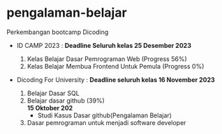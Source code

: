 # pengalaman-belajar

Perkembangan bootcamp Dicoding
- ID CAMP 2023 : **Deadline Seluruh kelas 25 Desember 2023**
  1. Kelas Belajar Dasar Pemrograman Web (Progress 56%)
  2. Kelas Belajar Membua Frontend Untuk Pemula (Progress 0%)
  
- Dicoding For University : **Deadline seluruh kelas 16 November 2023**
  1. Belajar Dasar SQL
  2. Belajar dasar github (39%)<br>
     **15 Oktober 202**
     * Studi Kasus Dasar github(Pengalaman Belajar)
  3. Dasar pemrograman untuk menjadi software developer
